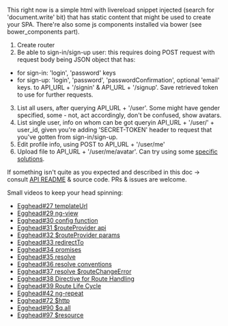 This right now is a simple html with livereload snippet injected (search for 'document.write' bit) that has static content that might be used to create your SPA. There're also some js components installed via bower (see bower_components part).

1. Create router
2. Be able to sign-in/sign-up user: this requires doing POST request with request body being JSON object that has:
  + for sign-in: 'login', 'password' keys
  + for sign-up: 'login', 'password', 'passwordConfirmation', optional 'email' keys.
to API_URL + '/signin' & API_URL + '/signup'. Save retrieved token to use for further requests.
3. List all users, after querying API_URL + '/user'. Some might have gender specified, some - not, act accordingly, don't be confused, show avatars.
4. List single user, info on whom can be got queryin API_URL + '/user/' + user_id, given you're adding 'SECRET-TOKEN' header to request that you've gotten from sign-in/sign-up.
5. Edit profile info, using POST to API_URL + '/user/me'
6. Upload file to API_URL + '/user/me/avatar'. Can try using some [specific solutions](http://blueimp.github.io/jQuery-File-Upload/angularjs.html).

If something isn't quite as you expected and described in this doc -> consult [API README](https://github.com/sudodoki/api_client_test/tree/master/API_v2) & source code. PRs & issues are welcome.

Small videos to keep your head spinning:
+ [Egghead#27 templateUrl](https://egghead.io/lessons/angularjs-templateurl)
+ [Egghead#29 ng-view](https://egghead.io/lessons/angularjs-ng-view)
+ [Egghead#30 config function](https://egghead.io/lessons/angularjs-the-config-function)
+ [Egghead#31 $routeProvider api](https://egghead.io/lessons/angularjs-routeprovider-api)
+ [Egghead#32 $routeProvider params](https://egghead.io/lessons/angularjs-routeparams)
+ [Egghead#33 redirectTo](https://egghead.io/lessons/angularjs-redirectto)
+ [Egghead#34 promises](https://egghead.io/lessons/angularjs-promises)
+ [Egghead#35 resolve](https://egghead.io/lessons/angularjs-resolve)
+ [Egghead#36 resolve conventions](https://egghead.io/lessons/angularjs-resolve-conventions)
+ [Egghead#37 resolve $routeChangeError](https://egghead.io/lessons/angularjs-resolve-routechangeerror)
+ [Egghead#38 Directive for Route Handling](https://egghead.io/lessons/angularjs-directive-for-route-handling)
+ [Egghead#39 Route Life Cycle](https://egghead.io/lessons/angularjs-route-life-cycle)
+ [Egghead#42 ng-repeat](https://egghead.io/lessons/angularjs-index-event-log)
+ [Egghead#72 $http](https://egghead.io/lessons/angularjs-http)
+ [Egghead#90 $q.all](https://egghead.io/lessons/angularjs-q-all)
+ [Egghead#97 $resource](https://egghead.io/lessons/angularjs-using-resource-for-data-models)
